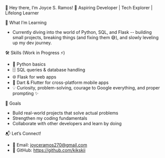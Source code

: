👋 Hey there, I’m Joyce S. Ramos!
🚀 Aspiring Developer | Tech Explorer | Lifelong Learner

🌱 What I’m Learning
  - Currently diving into the world of Python, SQL, and Flask -- building small projects, breaking things (and fixing them 😅), and slowly leveling up my dev journey.

🛠️ Skills (Work in Progress ⚡)
  - 🐍 Python basics
  - 🗄️ SQL queries & database handling
  - 🌐 Flask for web apps
  - 📱 Dart & Flutter for cross-platform mobile apps
  - 💡 Curiosity, problem-solving, courage to Google everything, and proper prompting ✨

🎯 Goals
  - Build real-world projects that solve actual problems
  - Strengthen my coding fundamentals
  - Collaborate with other developers and learn by doing

📬 Let’s Connect!
  - 💌 Email: joyceramos270@gmail.com
  - 🐙 GitHub: https://github.com/kikskii
